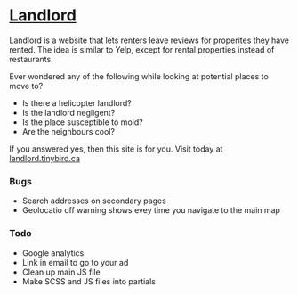 # [Landlord](https://landlord.tinybird.ca)
Landlord is a website that lets renters leave reviews for properites they have rented.  The idea is similar to Yelp, except for rental properties instead of restaurants.

Ever wondered any of the following while looking at potential places to move to?
* Is there a helicopter landlord?
* Is the landlord negligent?
* Is the place susceptible to mold?
* Are the neighbours cool?

If you answered yes, then this site is for you.  Visit today at [landlord.tinybird.ca](https://landlord.tinybird.ca)

### Bugs
* Search addresses on secondary pages
* Geolocatio off warning shows evey time you navigate to the main map

### Todo
* Google analytics
* Link in email to go to your ad
* Clean up main JS file
* Make SCSS and JS files into partials
